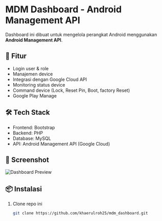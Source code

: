 # MDM Dashboard - Android Management API

Dashboard ini dibuat untuk mengelola perangkat Android menggunakan **Android Management API**.

## 🚀 Fitur
- Login user & role
- Manajemen device
- Integrasi dengan Google Cloud API
- Monitoring status device
- Command device (Lock, Reset Pin, Boot, factory Reset)
- Google Play Manage

## 🛠️ Tech Stack
- Frontend: Bootstrap
- Backend: PHP
- Database: MySQL
- API: Android Management API (Google Cloud)

## 📸 Screenshot
![Dashboard Preview](screenshot.png)

## 📦 Instalasi
1. Clone repo ini
   ```bash
   git clone https://github.com/khaerulroh25/mdm_dashboard.git
